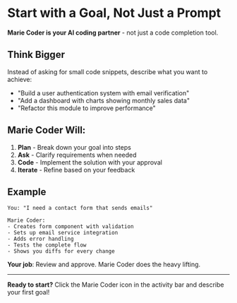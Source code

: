 # Start with a Goal, Not Just a Prompt

**Marie Coder is your AI coding partner** - not just a code completion tool.

## Think Bigger

Instead of asking for small code snippets, describe what you want to achieve:

- "Build a user authentication system with email verification"
- "Add a dashboard with charts showing monthly sales data"
- "Refactor this module to improve performance"

## Marie Coder Will:

1. **Plan** - Break down your goal into steps
2. **Ask** - Clarify requirements when needed
3. **Code** - Implement the solution with your approval
4. **Iterate** - Refine based on your feedback

## Example

```
You: "I need a contact form that sends emails"

Marie Coder:
- Creates form component with validation
- Sets up email service integration
- Adds error handling
- Tests the complete flow
- Shows you diffs for every change
```

**Your job**: Review and approve. Marie Coder does the heavy lifting.

---

**Ready to start?** Click the Marie Coder icon in the activity bar and describe your first goal!
